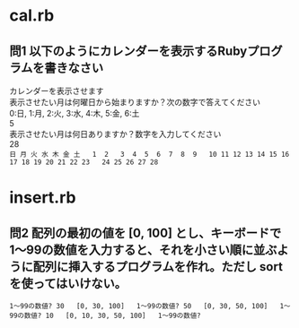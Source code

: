 # cal.rb

## 問1 以下のようにカレンダーを表示するRubyプログラムを書きなさい

カレンダーを表示させます  
表示させたい月は何曜日から始まりますか？次の数字で答えてください  
0:日, 1:月, 2:火, 3:水, 4:木, 5:金, 6:土  
5  
表示させたい月は何日ありますか？数字を入力してください  
28  
`
日 月 火 水 木 金 土  
               1  2  
3  4  5  6  7  8  9  
10 11 12 13 14 15 16  
17 18 19 20 21 22 23  
24 25 26 27 28  
`

# insert.rb

## 問2 配列の最初の値を [0, 100] とし、キーボードで1〜99の数値を入力すると、それを小さい順に並ぶように配列に挿入するプログラムを作れ。ただし sort を使ってはいけない。
`
1〜99の数値? 30  
[0, 30, 100]  
1〜99の数値? 50  
[0, 30, 50, 100]  
1〜99の数値? 10  
[0, 10, 30, 50, 100]  
1〜99の数値?  
`
